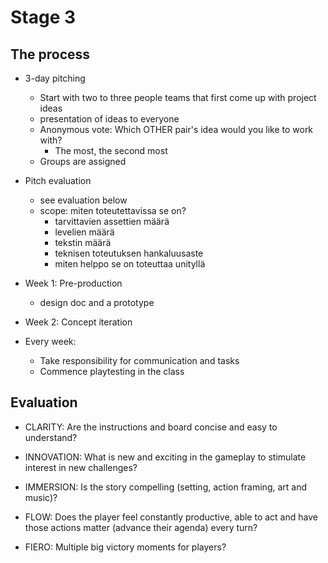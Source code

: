 # Stage 3

## The process

* 3-day pitching
  * Start with two to three people teams that first come up with project ideas
  * presentation of ideas to everyone 
  * Anonymous vote: Which OTHER pair's idea would you like to work with?
    * The most, the second most
  * Groups are assigned

* Pitch evaluation
  * see evaluation below
  * scope: miten toteutettavissa se on?
    * tarvittavien assettien määrä
    * levelien määrä
    * tekstin määrä
    * teknisen toteutuksen hankaluusaste
    * miten helppo se on toteuttaa unityllä

* Week 1: Pre-production
  * design doc and a prototype
* Week 2: Concept iteration

* Every week:
  * Take responsibility for communication and tasks 
  * Commence playtesting in the class

## Evaluation

* CLARITY: Are the instructions and board concise and easy to understand?

* INNOVATION: What is new and exciting in the gameplay to stimulate interest in new challenges?

* IMMERSION: Is the story compelling (setting, action framing, art and music)?

* FLOW:  Does the player feel constantly productive, able to act and have those actions matter (advance their agenda) every turn?

* FIERO: Multiple big victory moments for players?
